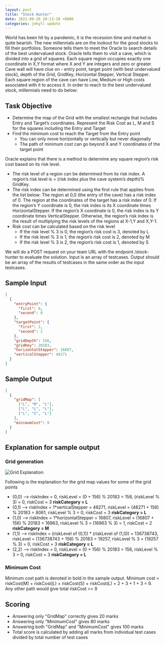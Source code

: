 ```yaml
---
layout: post
title: "Stock Hunter"
date: 2021-09-26 20:13:10 +0800
categories: jekyll update
---
```


World has been hit by a pandemic, it is the recession time and market is quite bearish.
The new millennials are on the lookout for the good stocks to fill their portfolios.
Someone tells them to meet the Oracle to search details of the best undervalued stock.
Oracle tells them to visit a cave, which is divided into a grid of squares.
Each square region occupies exactly one coordinate in X,Y format where X and Y are integers and zero or greater.
Cave wall will have clue on - entry point, target point (with best undervalued stock), depth of the Grid, GridKey, Horizontal Stepper, Vertical Stepper.
Each square region of the cave can have Low, Medium or High costs associated with it to access it.
In order to reach to the best undervalued stock, millennials need to do below:

## Task Objective

- Determine the map of the Grid with the smallest rectangle that includes Entry and Target’s coordinates. Represent the Risk Cost as L, M and S for the squares including the Entry and Target
- Find the minimum cost to reach the Target from the Entry point
  - You can only move horizontally or vertically but never diagonally
  - The path of minimum cost can go beyond X and Y coordinates of the target point

Oracle explains that there is a method to determine any square region’s risk cost based on its risk level.

- The risk level of a region can be determined from its risk index. A region’s risk level is = (risk index plus the cave system’s depth)% GridKey.
- The risk index can be determined using the first rule that applies from the list below: The region at 0,0 (the entry of the cave) has a risk index of 0. The region at the coordinates of the target has a risk index of 0. If the region’s Y coordinate is 0, the risk index is its X coordinate times HorizontalStepper. If the region’s X coordinate is 0, the risk index is its Y coordinate times VerticalStepper. Otherwise, the region’s risk index is the result of multiplying the risk levels of the regions at X-1,Y and X,Y-1.
- Risk cost can be calculated based on the risk level
  - If the risk level % 3 is 0, the region’s risk cost is 3, denoted by L
  - If the risk level % 3 is 1, the region’s risk cost is 2, denoted by M
  - If the risk level % 3 is 2, the region’s risk cost is 1, denoted by S

We will do a POST request on your team URL with the endpoint /stock-hunter to evaluate the solution. Input is an array of testcases. Output should be an array of the results of testcases in the same order as the input testcases.

## Sample Input

```json
[
  {
    "entryPoint": {
      "first": 0,
      "second": 0
    },
    "targetPoint": {
      "first": 2,
      "second": 2
    },
    "gridDepth": 156,
    "gridKey": 20183,
    "horizontalStepper": 16807,
    "verticalStepper": 48271
  }
]
```

## Sample Output

```json
[
  {
    "gridMap": [
      ["L", "M", "L"],
      ["L", "L", "L"],
      ["L", "S", "L"]
    ],
    "minimumCost": 9
  }
]
```

## Explanation for sample output

### Grid generation

![Grid Explanation](/assets/images/stock-hunter.png)

Following is the explanation for the grid map values for some of the grid points

- (0,0) --> riskIndex = 0, riskLevel = (0 + 156) % 20183 = 156, (riskLevel % 3) = 0, riskCost = 3 **riskCategory = L**
- (0,1) --> riskIndex = 1\*verticalStepper = 48271, riskLevel = (48271 + 156) % 20183 = 8061, riskLevel % 3 = 0, riskCost = 3 **riskCategory = L**
- (1,0) --> riskIndex = 1\*horizontalStepper = 16807, riskLevel = (16807 + 156) % 20183 = 16963, riskLevel % 3 = (16963 % 3) = 1, riskCost = 2 **riskCategory = M**
- (1,1) --> riskIndex = (riskLevel of (0,1)) \* (riskLevel of (1,0)) = 136738743, riskLevel = (136738743 + 156) % 20183 = 19257, riskLevel % 3 = (19257 % 3) = 0, riskCost = 3 **riskCategory = L**
- (2,2) --> riskIndex = 0, riskLevel = (0 + 156) % 20183 = 156, riskLevel % 3 = 0, riskCost = 3 **riskCategory = L**

### Minimum Cost

Minimum cost path is denoted in bold in the sample output. Minimum cost = riskCost(M) + riskCost(L) + riskCost(S) + riskCost(L) = 2 + 3 + 1 + 3 = 9. Any other path would give total riskCost >= 9

## Scoring

- Answering only "GridMap" correctly gives 20 marks
- Answering only "MinimumCost" gives 80 marks
- Answering both "GridMap" and "MinimumCost" gives 100 marks
- Total score is calculated by adding all marks from individual test cases divided by total number of test cases
